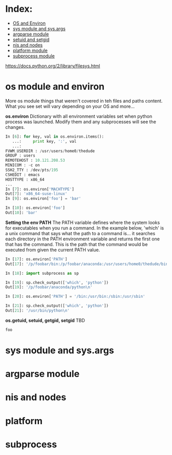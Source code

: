 # Index:
* [OS and Environ](#os-module-and-environ)
* [sys module and sys.args](#sys-module-and-sys-args)
* [argparse module](#argparse-module)
* [setuid and setgid](#setuid-and-setgid)
* [nis and nodes](#nis-and-nodes)
* [platform module](#platform-module)
* [subprocess module](#subprocess-module)
  
  
https://docs.python.org/2/library/filesys.html  
  
# os module and environ
More os module things that weren't covered in teh files and paths content. What you see set will vary depending on your OS and more...

**os.environ**
Dictionary with all environment variables set when python process was launched. Modify them and any subprocesses will see the changes.
```python
In [6]: for key, val in os.environ.items():
   ...:     print key, ':', val
   ...:     
FVWM_USERDIR : /usr/users/home0/thedude
GROUP : users
REMOTEHOST : 10.121.208.53
MINICOM : -c on
SSH2_TTY : /dev/pts/195
CSHEDIT : emacs
HOSTTYPE : x86_64
...
In [7]: os.environ['MACHTYPE']
Out[7]: 'x86_64-suse-linux'
In [9]: os.environ['foo'] = 'bar'

In [10]: os.environ['foo']
Out[10]: 'bar'
```
**Setting the env PATH**
The PATH variable defines where the system looks for executables when you run a command. In the example below, 'which' is a unix command that says what the path to a command is... it searches each directory in the PATH environment variable and returns the first one that has the command. This is the path that the command would be executed from given the current PATH value.
```python
In [17]: os.environ['PATH']
Out[17]: '/p/foobar/bin:/p/foobar/anaconda:/usr/users/home0/thedude/bin:/usr/bin:/bin:/usr/sbin:/sbin:/usr/bin/X11:/usr/X11R6/bin:/usr/lib/mit/bin:/usr/lib/mit/sbin:/usr/lib/qt3/bin:/opt/kde3/bin:/usr/local/bin:/usr/common/script:.'

In [18]: import subprocess as sp

In [19]: sp.check_output(['which', 'python'])
Out[19]: '/p/foobar/anaconda/python\n'

In [20]: os.environ['PATH'] = '/bin:/usr/bin:/sbin:/usr/sbin'

In [21]: sp.check_output(['which', 'python'])
Out[21]: '/usr/bin/python\n'
```

**os.getuid, setuid, getgid, setgid**
TBD
```python
foo
```

# sys module and sys.args
# argparse module
# nis and nodes
# platform
# subprocess
